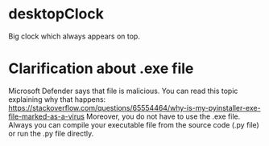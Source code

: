 # desktopClock
Big clock which always appears on top.
# Clarification about .exe file
Microsoft Defender says that file is malicious. You can read this topic explaining why that happens: https://stackoverflow.com/questions/65554464/why-is-my-pyinstaller-exe-file-marked-as-a-virus Moreover, you do not have to use the .exe file. Always you can compile your executable file from the source code (.py file) or run the .py file directly.

